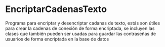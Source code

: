 # EncriptarCadenasTexto
Programa para encriptar y desencriptar cadanas de texto, estás son útiles para crear la cadenas de conexión de forma encriptada, se incluyen las clases que también pueden ser usadas para guardar las contraseñas de usuarios de forma encriptada en la base de datos